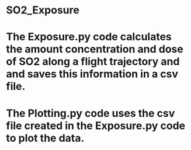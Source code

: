 # SO2_Exposure

# The Exposure.py code calculates the amount concentration and dose of SO2 along a flight trajectory and and saves this information in a csv file.
# The Plotting.py code uses the csv file created in the Exposure.py code to plot the data.
